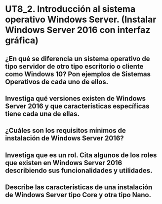 # UT8_2. Introducción al sistema operativo Windows Server. (Instalar Windows Server 2016 con interfaz gráfica)

## ¿En qué se diferencia un sistema operativo de tipo servidor de otro tipo escritorio o cliente como Windows 10? Pon ejemplos de Sistemas Operativos de cada uno de ellos.
## Investiga qué versiones existen de Windows Server 2016 y que características específicas tiene cada una de ellas.
## ¿Cuáles son los requisitos mínimos de instalación de Windows Server 2016?
## Investiga que es un rol. Cita algunos de los roles que existen en Windows Server 2016 describiendo sus funcionalidades y utilidades.
## Describe las características de una instalación de Windows Server tipo Core y otra tipo Nano.